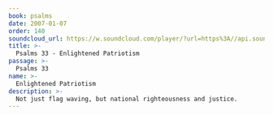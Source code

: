 ```yaml
---
book: psalms
date: 2007-01-07
order: 140
soundcloud_url: https://w.soundcloud.com/player/?url=https%3A//api.soundcloud.com/tracks/
title: >-
  Psalms 33 - Enlightened Patriotism
passage: >-
  Psalms 33
name: >-
  Enlightened Patriotism
description: >-
  Not just flag waving, but national righteousness and justice.
---
```


